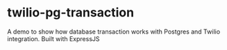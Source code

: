 # twilio-pg-transaction
A demo to show how database transaction works with Postgres and Twilio integration. Built with ExpressJS
